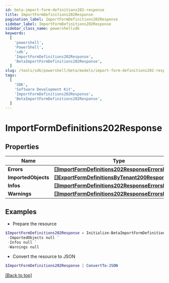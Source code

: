 ```yaml
---
id: beta-import-form-definitions202-response
title: ImportFormDefinitions202Response
pagination_label: ImportFormDefinitions202Response
sidebar_label: ImportFormDefinitions202Response
sidebar_class_name: powershellsdk
keywords:
  [
    'powershell',
    'PowerShell',
    'sdk',
    'ImportFormDefinitions202Response',
    'BetaImportFormDefinitions202Response',
  ]
slug: /tools/sdk/powershell/beta/models/import-form-definitions202-response
tags:
  [
    'SDK',
    'Software Development Kit',
    'ImportFormDefinitions202Response',
    'BetaImportFormDefinitions202Response',
  ]
---
```


# ImportFormDefinitions202Response

## Properties

| Name | Type | Description | Notes |
| --- | --- | --- | --- |
| **Errors** | [**[]ImportFormDefinitions202ResponseErrorsInner**](import-form-definitions202-response-errors-inner) |  | [optional] |
| **ImportedObjects** | [**[]ExportFormDefinitionsByTenant200ResponseInner**](export-form-definitions-by-tenant200-response-inner) |  | [optional] |
| **Infos** | [**[]ImportFormDefinitions202ResponseErrorsInner**](import-form-definitions202-response-errors-inner) |  | [optional] |
| **Warnings** | [**[]ImportFormDefinitions202ResponseErrorsInner**](import-form-definitions202-response-errors-inner) |  | [optional] |

## Examples

- Prepare the resource

```powershell
$ImportFormDefinitions202Response = Initialize-BetaImportFormDefinitions202Response  -Errors null `
 -ImportedObjects null `
 -Infos null `
 -Warnings null
```

- Convert the resource to JSON

```powershell
$ImportFormDefinitions202Response | ConvertTo-JSON
```

[[Back to top]](#)
